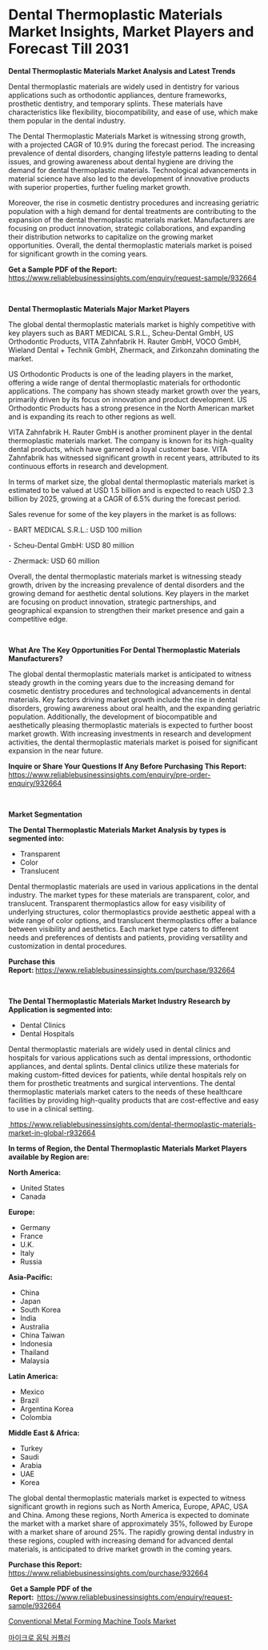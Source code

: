 <p><h1>Dental Thermoplastic Materials Market Insights, Market Players and Forecast Till 2031</h1></p><p><strong>Dental Thermoplastic Materials Market Analysis and Latest Trends</strong></p>
<p><p>Dental thermoplastic materials are widely used in dentistry for various applications such as orthodontic appliances, denture frameworks, prosthetic dentistry, and temporary splints. These materials have characteristics like flexibility, biocompatibility, and ease of use, which make them popular in the dental industry.</p><p>The Dental Thermoplastic Materials Market is witnessing strong growth, with a projected CAGR of 10.9% during the forecast period. The increasing prevalence of dental disorders, changing lifestyle patterns leading to dental issues, and growing awareness about dental hygiene are driving the demand for dental thermoplastic materials. Technological advancements in material science have also led to the development of innovative products with superior properties, further fueling market growth.</p><p>Moreover, the rise in cosmetic dentistry procedures and increasing geriatric population with a high demand for dental treatments are contributing to the expansion of the dental thermoplastic materials market. Manufacturers are focusing on product innovation, strategic collaborations, and expanding their distribution networks to capitalize on the growing market opportunities. Overall, the dental thermoplastic materials market is poised for significant growth in the coming years.</p></p>
<p><strong>Get a Sample PDF of the Report:&nbsp;</strong> <a href="https://www.reliablebusinessinsights.com/enquiry/request-sample/932664">https://www.reliablebusinessinsights.com/enquiry/request-sample/932664</a></p>
<p>&nbsp;</p>
<p><strong>Dental Thermoplastic Materials Major Market Players</strong></p>
<p><p>The global dental thermoplastic materials market is highly competitive with key players such as BART MEDICAL S.R.L., Scheu-Dental GmbH, US Orthodontic Products, VITA Zahnfabrik H. Rauter GmbH, VOCO GmbH, Wieland Dental + Technik GmbH, Zhermack, and Zirkonzahn dominating the market.</p><p>US Orthodontic Products is one of the leading players in the market, offering a wide range of dental thermoplastic materials for orthodontic applications. The company has shown steady market growth over the years, primarily driven by its focus on innovation and product development. US Orthodontic Products has a strong presence in the North American market and is expanding its reach to other regions as well.</p><p>VITA Zahnfabrik H. Rauter GmbH is another prominent player in the dental thermoplastic materials market. The company is known for its high-quality dental products, which have garnered a loyal customer base. VITA Zahnfabrik has witnessed significant growth in recent years, attributed to its continuous efforts in research and development.</p><p>In terms of market size, the global dental thermoplastic materials market is estimated to be valued at USD 1.5 billion and is expected to reach USD 2.3 billion by 2025, growing at a CAGR of 6.5% during the forecast period.</p><p>Sales revenue for some of the key players in the market is as follows:</p><p>- BART MEDICAL S.R.L.: USD 100 million</p><p>- Scheu-Dental GmbH: USD 80 million</p><p>- Zhermack: USD 60 million</p><p>Overall, the dental thermoplastic materials market is witnessing steady growth, driven by the increasing prevalence of dental disorders and the growing demand for aesthetic dental solutions. Key players in the market are focusing on product innovation, strategic partnerships, and geographical expansion to strengthen their market presence and gain a competitive edge.</p></p>
<p>&nbsp;</p>
<p><strong>What Are The Key Opportunities For Dental Thermoplastic Materials Manufacturers?</strong></p>
<p><p>The global dental thermoplastic materials market is anticipated to witness steady growth in the coming years due to the increasing demand for cosmetic dentistry procedures and technological advancements in dental materials. Key factors driving market growth include the rise in dental disorders, growing awareness about oral health, and the expanding geriatric population. Additionally, the development of biocompatible and aesthetically pleasing thermoplastic materials is expected to further boost market growth. With increasing investments in research and development activities, the dental thermoplastic materials market is poised for significant expansion in the near future.</p></p>
<p><strong>Inquire or Share Your Questions If Any Before Purchasing This Report:</strong> <a href="https://www.reliablebusinessinsights.com/enquiry/pre-order-enquiry/932664">https://www.reliablebusinessinsights.com/enquiry/pre-order-enquiry/932664</a></p>
<p>&nbsp;</p>
<p><strong>Market Segmentation</strong></p>
<p><strong>The Dental Thermoplastic Materials Market Analysis by types is segmented into:</strong></p>
<p><ul><li>Transparent</li><li>Color</li><li>Translucent</li></ul></p>
<p><p>Dental thermoplastic materials are used in various applications in the dental industry. The market types for these materials are transparent, color, and translucent. Transparent thermoplastics allow for easy visibility of underlying structures, color thermoplastics provide aesthetic appeal with a wide range of color options, and translucent thermoplastics offer a balance between visibility and aesthetics. Each market type caters to different needs and preferences of dentists and patients, providing versatility and customization in dental procedures.</p></p>
<p><strong>Purchase this Report:&nbsp;</strong><a href="https://www.reliablebusinessinsights.com/purchase/932664">https://www.reliablebusinessinsights.com/purchase/932664</a></p>
<p>&nbsp;</p>
<p><strong>The Dental Thermoplastic Materials Market Industry Research by Application is segmented into:</strong></p>
<p><ul><li>Dental Clinics</li><li>Dental Hospitals</li></ul></p>
<p><p>Dental thermoplastic materials are widely used in dental clinics and hospitals for various applications such as dental impressions, orthodontic appliances, and dental splints. Dental clinics utilize these materials for making custom-fitted devices for patients, while dental hospitals rely on them for prosthetic treatments and surgical interventions. The dental thermoplastic materials market caters to the needs of these healthcare facilities by providing high-quality products that are cost-effective and easy to use in a clinical setting.</p></p>
<p><a href="https://www.reliablebusinessinsights.com/dental-thermoplastic-materials-market-in-global-r932664">&nbsp;https://www.reliablebusinessinsights.com/dental-thermoplastic-materials-market-in-global-r932664</a></p>
<p><strong>In terms of Region, the Dental Thermoplastic Materials Market Players available by Region are:</strong></p>
<p>
    <p> <strong> North America: </strong>
        <ul>
            <li>United States</li>
            <li>Canada</li>
        </ul>
        </p> 
    <p> <strong> Europe: </strong>
        <ul>
            <li>Germany</li>
            <li>France</li>
            <li>U.K.</li>
            <li>Italy</li>
            <li>Russia</li>
        </ul>
        </p> 
    <p> <strong> Asia-Pacific: </strong>
        <ul>
            <li>China</li>
            <li>Japan</li>
            <li>South Korea</li>
            <li>India</li>
            <li>Australia</li>
            <li>China Taiwan</li>
            <li>Indonesia</li>
            <li>Thailand</li>
            <li>Malaysia</li>
        </ul>
        </p> 
    <p> <strong> Latin America: </strong>
        <ul>
            <li>Mexico</li>
            <li>Brazil</li>
            <li>Argentina Korea</li>
            <li>Colombia</li>
        </ul>
        </p> 
    <p> <strong> Middle East & Africa: </strong>
        <ul>
            <li>Turkey</li>
            <li>Saudi</li>
            <li>Arabia</li>
            <li>UAE</li>
            <li>Korea</li>
        </ul>
    </p>
    </p>
<p><p>The global dental thermoplastic materials market is expected to witness significant growth in regions such as North America, Europe, APAC, USA and China. Among these regions, North America is expected to dominate the market with a market share of approximately 35%, followed by Europe with a market share of around 25%. The rapidly growing dental industry in these regions, coupled with increasing demand for advanced dental materials, is anticipated to drive market growth in the coming years.</p></p>
<p><strong>Purchase this Report: </strong><a href="https://www.reliablebusinessinsights.com/purchase/932664">https://www.reliablebusinessinsights.com/purchase/932664</a></p>
<p>&nbsp;<strong>Get a Sample PDF of the Report:&nbsp;&nbsp;</strong><a href="https://www.reliablebusinessinsights.com/enquiry/request-sample/932664">https://www.reliablebusinessinsights.com/enquiry/request-sample/932664</a></p>
<p><strong></strong></p>
<p><p><a href="https://github.com/luckyshygirl/Market-Research-Report-List-5/blob/main/conventional-metal-forming-machine-tools-market.md">Conventional Metal Forming Machine Tools Market</a></p><p><a href="https://github.com/laholand/Market-Research-Report-List-4/blob/main/9684572124251.md">마이크로 옵틱 커플러</a></p></p>